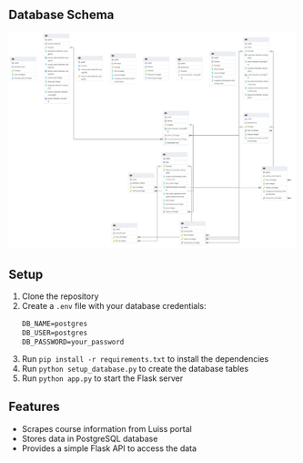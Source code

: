 ## Database Schema
![Database Schema](data/schema.png)

## Setup

1. Clone the repository
2. Create a `.env` file with your database credentials:
   ```
   DB_NAME=postgres
   DB_USER=postgres
   DB_PASSWORD=your_password
   ```
3. Run `pip install -r requirements.txt` to install the dependencies
4. Run `python setup_database.py` to create the database tables
5. Run `python app.py` to start the Flask server

## Features

- Scrapes course information from Luiss portal
- Stores data in PostgreSQL database
- Provides a simple Flask API to access the data

